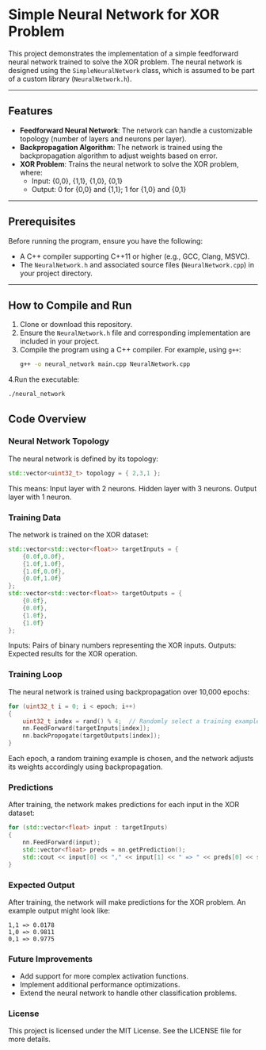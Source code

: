 # Simple Neural Network for XOR Problem

This project demonstrates the implementation of a simple feedforward neural network trained to solve the XOR problem. The neural network is designed using the `SimpleNeuralNetwork` class, which is assumed to be part of a custom library (`NeuralNetwork.h`).

---

## Features

- **Feedforward Neural Network**: The network can handle a customizable topology (number of layers and neurons per layer).
- **Backpropagation Algorithm**: The network is trained using the backpropagation algorithm to adjust weights based on error.
- **XOR Problem**: Trains the neural network to solve the XOR problem, where:
  - Input: {0,0}, {1,1}, {1,0}, {0,1}
  - Output: 0 for {0,0} and {1,1}; 1 for {1,0} and {0,1}

---

## Prerequisites

Before running the program, ensure you have the following:

- A C++ compiler supporting C++11 or higher (e.g., GCC, Clang, MSVC).
- The `NeuralNetwork.h` and associated source files (`NeuralNetwork.cpp`) in your project directory.

---

## How to Compile and Run

1. Clone or download this repository.
2. Ensure the `NeuralNetwork.h` file and corresponding implementation are included in your project.
3. Compile the program using a C++ compiler. For example, using `g++`:
   ```bash
   g++ -o neural_network main.cpp NeuralNetwork.cpp
4.Run the executable:
   ```bash
   ./neural_network

```

## Code Overview
### Neural Network Topology
The neural network is defined by its topology:
  ```cpp
std::vector<uint32_t> topology = { 2,3,1 };
```
This means:
Input layer with 2 neurons.
Hidden layer with 3 neurons.
Output layer with 1 neuron.

### Training Data
The network is trained on the XOR dataset:
```cpp
std::vector<std::vector<float>> targetInputs = {
    {0.0f,0.0f},
    {1.0f,1.0f},
    {1.0f,0.0f},
    {0.0f,1.0f}
};
std::vector<std::vector<float>> targetOutputs = {
    {0.0f},
    {0.0f},
    {1.0f},
    {1.0f}
};
```
Inputs: Pairs of binary numbers representing the XOR inputs.
Outputs: Expected results for the XOR operation.
### Training Loop
The neural network is trained using backpropagation over 10,000 epochs:
```cpp
for (uint32_t i = 0; i < epoch; i++)
{
    uint32_t index = rand() % 4;  // Randomly select a training example
    nn.FeedForward(targetInputs[index]);
    nn.backPropogate(targetOutputs[index]);
}
```
Each epoch, a random training example is chosen, and the network adjusts its weights accordingly using backpropagation.

### Predictions
After training, the network makes predictions for each input in the XOR dataset:
```cpp
for (std::vector<float> input : targetInputs)
{
    nn.FeedForward(input);
    std::vector<float> preds = nn.getPrediction();
    std::cout << input[0] << "," << input[1] << " => " << preds[0] << std::endl;
}
```
### Expected Output
After training, the network will make predictions for the XOR problem. An example output might look like:
```0,0 => 0.0234
1,1 => 0.0178
1,0 => 0.9811
0,1 => 0.9775
```

### Future Improvements
- Add support for more complex activation functions.
- Implement additional performance optimizations.
- Extend the neural network to handle other classification problems.
### License
This project is licensed under the MIT License. See the LICENSE file for more details.

